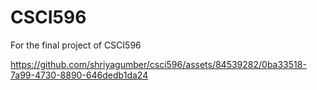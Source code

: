 # CSCI596
For the final project of CSCI596

https://github.com/shriyagumber/csci596/assets/84539282/0ba33518-7a99-4730-8890-646dedb1da24




